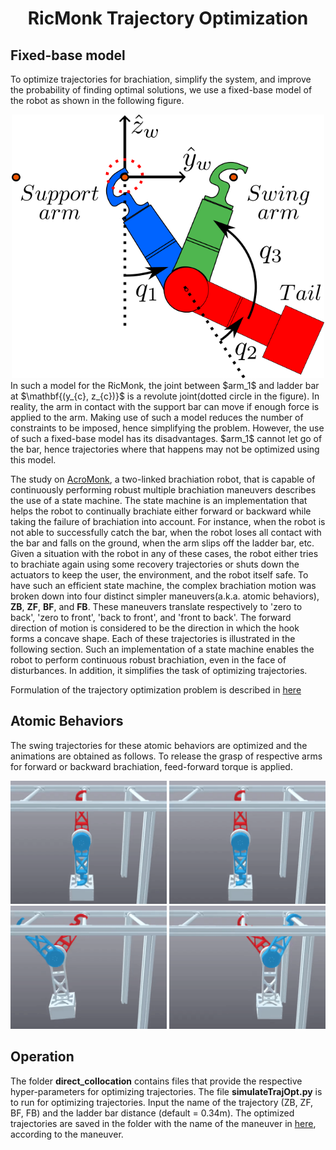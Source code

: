 <div align="center">

# RicMonk Trajectory Optimization
</div>

## Fixed-base model
To optimize trajectories for brachiation, simplify the system, and improve the probability of finding optimal solutions, we use a fixed-base model of the robot as shown in the following figure.
<div align="center">
<img width="500" src="data/model/ricMonkFullSchematic.png" />
</div>
In such a model for the RicMonk, the joint between $arm_1$ and ladder bar at $\mathbf{(y_{c}, z_{c})}$ is a revolute joint(dotted circle in the figure). In reality, the arm in contact with the support bar can move if enough force is applied to the arm. Making use of such a model reduces the number of constraints to be imposed, hence simplifying the problem. However, the use of such a fixed-base model has its disadvantages. $arm_1$ cannot let go of the bar, hence trajectories where that happens may not be optimized using this model.

The study on [AcroMonk](https://arxiv.org/abs/2305.08373), a two-linked brachiation robot, that is capable of continuously performing robust multiple brachiation maneuvers describes the use of a state machine. The state machine is an implementation that helps the robot to continually brachiate either forward or backward while taking the failure of brachiation into account. For instance, when the robot is not able to successfully catch the bar, when the robot loses all contact with the bar and falls on the ground, when the arm slips off the ladder bar, etc. Given a situation with the robot in any of these cases, the robot either tries to brachiate again using some recovery trajectories or shuts down the actuators to keep the user, the environment, and the robot itself safe. To have such an efficient state machine, the complex brachiation motion was broken down into four distinct simpler maneuvers(a.k.a. atomic behaviors), **ZB**, **ZF**, **BF**, and **FB**. These maneuvers translate respectively to 'zero to back', 'zero to front', 'back to front', and 'front to back'. The forward direction of motion is considered to be the direction in which the hook forms a concave shape. Each of these trajectories is illustrated in the following section. Such an implementation of a state machine enables the robot to perform continuous robust brachiation, even in the face of disturbances. In addition, it simplifies the task of optimizing trajectories. 

Formulation of the trajectory optimization problem is described in [here](formulation.md)


## Atomic Behaviors
The swing trajectories for these atomic behaviors are optimized and the animations are obtained as follows. To release the grasp of respective arms for forward or backward brachiation, feed-forward torque is applied.

<!-- <div align="center">
<img width="500" src="data/model/stateMachine.png" />
</div> -->

<div align="center">
<img width="250" src="hardware/imagesAndGifs/zb.gif" >
<img width="250" src="hardware/imagesAndGifs/zf.gif" >
<img width="250" src="hardware/imagesAndGifs/bf.gif" >
<img width="250" src="hardware/imagesAndGifs/fb.gif" >
</div>

<!---
<div align="center">
<img width="200" src="hardware/imagesAndGifs/ZB_ini_gif.gif" >
<img width="200" src="hardware/imagesAndGifs/ZF_ini_gif.gif" >
<img width="200" src="hardware/imagesAndGifs/BF_ini_gif.gif" >
<img width="200" src="hardware/imagesAndGifs/FB_ini_gif.gif" >
</div>
-->

## Operation
The folder **direct_collocation** contains files that provide the respective hyper-parameters for optimizing trajectories. The file **simulateTrajOpt.py** is to run for optimizing trajectories. Input the name of the trajectory (ZB, ZF, BF, FB) and the ladder bar distance (default = 0.34m). The optimized trajectories are saved in the folder with the name of the maneuver in [here](/data/trajectories/direct_collocation/), according to the maneuver.